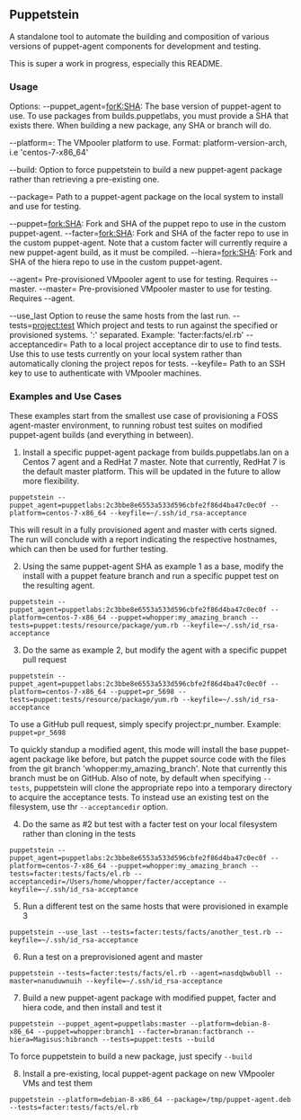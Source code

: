 ## Puppetstein

A standalone tool to automate the building and composition of various versions of puppet-agent components for development and testing.

This is super a work in progress, especially this README.

### Usage

Options:
  --puppet_agent=<forK:SHA>:  The base version of puppet-agent to use. To use packages from builds.puppetlabs, you must provide
                              a SHA that exists there. When building a new package, any SHA or branch will do.

  --platform=<OS>:            The VMpooler platform to use. Format: platform-version-arch, i.e 'centos-7-x86_64'

  --build:                    Option to force puppetstein to build a new puppet-agent package rather than retrieving a pre-existing one.

  --package=<PATH>            Path to a puppet-agent package on the local system to install and use for testing.

  --puppet=<fork:SHA>:        Fork and SHA of the puppet repo to use in the custom puppet-agent.
  --facter=<fork:SHA>:        Fork and SHA of the facter repo to use in the custom puppet-agent. Note that a custom facter will
                              currently require a new puppet-agent build, as it must be compiled.
  --hiera=<fork:SHA>:         Fork and SHA of the hiera repo to use in the custom puppet-agent.

  --agent=<hostname>          Pre-provisioned VMpooler agent to use for testing. Requires --master.
  --master=<hostname>         Pre-provisioned VMpooler master to use for testing. Requires --agent.

  --use_last                  Option to reuse the same hosts from the last run.
  --tests=<project:test>      Which project and tests to run against the specified or provisioned systems. ':' separated.
                              Example: 'facter:facts/el.rb'
  --acceptancedir=<PATH>      Path to a local project acceptance dir to use to find tests. Use this to use tests currently on
                              your local system rather than automatically cloning the project repos for tests.
  --keyfile=<PATH>            Path to an SSH key to use to authenticate with VMpooler machines.

### Examples and Use Cases

These examples start from the smallest use case of provisioning a FOSS agent-master environment, to running robust test
suites on modified puppet-agent builds (and everything in between).

1) Install a specific puppet-agent package from builds.puppetlabs.lan on a Centos 7 agent and a RedHat 7 master. Note
   that currently, RedHat 7 is the default master platform. This will be updated in the future to allow more flexibility.

`puppetstein --puppet_agent=puppetlabs:2c3bbe8e6553a533d596cbfe2f86d4ba47c0ec0f --platform=centos-7-x86_64 --keyfile=~/.ssh/id_rsa-acceptance`

This will result in a fully provisioned agent and master with certs signed. The run will conclude with a report indicating
the respective hostnames, which can then be used for further testing.

2) Using the same puppet-agent SHA as example 1 as a base, modify the install with a puppet feature branch and run a
   specific puppet test on the resulting agent.

`puppetstein --puppet_agent=puppetlabs:2c3bbe8e6553a533d596cbfe2f86d4ba47c0ec0f --platform=centos-7-x86_64
--puppet=whopper:my_amazing_branch --tests=puppet:tests/resource/package/yum.rb --keyfile=~/.ssh/id_rsa-acceptance`

3) Do the same as example 2, but modify the agent with a specific puppet pull request

`puppetstein --puppet_agent=puppetlabs:2c3bbe8e6553a533d596cbfe2f86d4ba47c0ec0f --platform=centos-7-x86_64
--puppet=pr_5698 --tests=puppet:tests/resource/package/yum.rb --keyfile=~/.ssh/id_rsa-acceptance`

To use a GitHub pull request, simply specify project:pr_number. Example: `puppet=pr_5698`

To quickly standup a modified agent, this mode will install the base puppet-agent package like before, but patch the
puppet source code with the files from the git branch 'whopper:my_amazing_branch'. Note that currently this branch must
be on GitHub. Also of note, by default when specifying `--tests`, puppetstein will clone the appropriate repo into a
temporary directory to acquire the acceptance tests. To instead use an existing test on the filesystem, use thr
`--acceptancedir` option.

4) Do the same as #2 but test with a facter test on your local filesystem rather than cloning in the tests

`puppetstein --puppet_agent=puppetlabs:2c3bbe8e6553a533d596cbfe2f86d4ba47c0ec0f --platform=centos-7-x86_64
--puppet=whopper:my_amazing_branch --tests=facter:tests/facts/el.rb --acceptancedir=/Users/home/whopper/facter/acceptance
--keyfile=~/.ssh/id_rsa-acceptance`

5) Run a different test on the same hosts that were provisioned in example 3

`puppetstein --use_last --tests=facter:tests/facts/another_test.rb --keyfile=~/.ssh/id_rsa-acceptance`

6) Run a test on a preprovisioned agent and master

`puppetstein --tests=facter:tests/facts/el.rb --agent=nasdqbwbubll --master=nanuduwnuih --keyfile=~/.ssh/id_rsa-acceptance`

7) Build a new puppet-agent package with modified puppet, facter and hiera code, and then install and test it

`puppetstein --puppet_agent=puppetlabs:master --platform=debian-8-x86_64 --puppet=whopper:branch1 --facter=branan:factbranch
--hiera=Magisus:hibranch --tests=puppet:tests --build`

To force puppetstein to build a new package, just specify `--build`

8) Install a pre-existing, local puppet-agent package on new VMpooler VMs and test them

`puppetstein --platform=debian-8-x86_64 --package=/tmp/puppet-agent.deb --tests=facter:tests/facts/el.rb`
